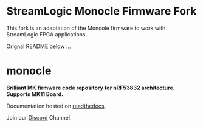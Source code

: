 # StreamLogic Monocle Firmware Fork

This fork is an adaptation of the Moncole firmware to work with StreamLogic FPGA applications.

Orignal README below ...

# monocle

**Brilliant MK firmware code repository for nRF53832 architecture. Supports MK11 Board.**

Documentation hosted on [readthedocs](monocle-docs.readthedocs.io).

Join our [Discord](https://discord.gg/3YvPv8tDMj) Channel.
